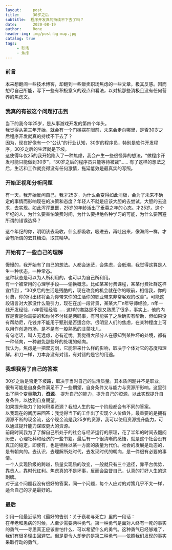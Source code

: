 ```yaml
---
layout:     post
title:      30岁之后
subtitle:  程序开发真的持续不下去了吗？
date:       2020-08-19
author:     Rone
header-img: img/post-bg-map.jpg
catalog: true
tags:
     - 职场
     - 焦虑
---
```




### 前言

本来想翻阅一些技术博客，却翻到一些贩卖职场焦虑的一些文章，极其反感。因而想尽自己所能，写下一些有积极意义的观点和看法，以对抗那些消极且没有任何营养的焦虑文。

### 我真的有被这个问题打击到
当下的我今年25岁，是从事游戏开发的第四个年头。  
我觉得从第三年开始，就会有一个门槛摆在眼前，未来会走向哪里，是否30岁之后程序开发就真的持续不下去了？  
因为，现在好像有一个“公认”的行业认知，30岁的程序员，特别是软件开发程序，30岁之后的生涯就是下坡。  
这使得年仅25的我开始陷入了一种焦虑，我会产生一些很怪异的想法，“做程序开发可能只能做到30岁”，“30岁之后的程序员只能等待被裁”…… 有了这样的想法之后，生活和工作就变得没有任何激情，拖延低效是最真实的写照。

### 开始正视和分析问题

有一天，我开始反问自己，我才25岁，为什么会变得如此消极，会为了未来不确定的事情而影响现在的决策和态度？年轻人不就是应该大胆的去尝试，大胆的去追求，去实现。如此浑浑噩噩，25岁的年龄活出了垂暮之年的心态。才25岁。这个年纪的人，为什么要害怕浪费时间，为什么要拒绝各种学习的可能，为什么要回避所谓的错误选择？

这个年纪的你，明明该去吸收，什么都吸收，吸进去，再吐出来，像海绵一样，才会有所谓的去其糟泊，取其精华。

### 开始有了一些自己的理解

慢慢的，我开始有了自己的想法。人都会迷茫，会焦虑，会低潮，我觉得这算是人生一种状态，一种常态。  
这种状态是可以为人所利用的，也可以为自己所利用。  
有一个被常用的心理学手段——偷换概念。比如某某付费课程，某某付费社群这样宣传到 ，“30岁后的生活是残酷的，现在改变的机会就在你的眼前，相信我，你的付费，你的付出终将会为你带来你的生活你的职业带来非常客观的改善”。可能这段语言对大家没什么吸引力，现在在加一段背景，某某大厂n年导师经验，n年一线开发经验，n年管理经验……  这样的套路是不是又熟悉了很多，事实上，他的内容是否是你需要的和你付不付钱是两码事，有可能买了之后确实有帮助，但如果没有帮助尼，花钱并不能用于甄别是否适合你。很明显人们的焦虑，在某种程度上可以用作创造市场，是不是有一股熟悉的韭菜味儿。  
有句老话，叫人无远虑，必有近忧。我觉得大部分人在感知到某种坏的处境，都有一种倾向，一种避免那些坏的处境的倾向。  
我认为，焦虑是一把双刃剑，它能带来什么样的影响，取决于个体对它的态度和理解。和刀一样，刀本身没有对错，有对错的是它的用途。

### 我想我有了自己的答案

30岁之后是否走下坡路，取决于当时自己的生活质量。其本质问题并不是职业，很有可能是自身条件满足不了一些期望，自身条件又与能力与资源所影响。这里引出了两个变量**能力**，**资源**。
提升自己的能力，提升自己的资源，以此实现提升自身条件，以达到自身期望。  
如果提升能力？如何积累资源？我想人生的每一个阶段都会有不同的答案。  
以我现在的阅历来回答：我觉得当下的工作出了实现个人价值外，最重要的是拥有源源不断的现金流，这个现金流是我25岁的资源，我可以使用资源提升能力，可以通过提升能力谋取更大的资源。  
前段时间我为了了解自己所处于的社会与经济运行的原理，花了半年的时间去翻阅历史，心理社科和经济的一些书籍。最后有一个很清晰的感悟，就是这个社会没有真正的稳定。即使有，也是牺牲以某一方面的质量为代价。社会的发展是动态的，是有朝向的。去认识，去理解所处时代，去发现时代的朝向，是一件很有必要的事情。  
一个人实现阶级的跨越，质量实现质的改变，一般就只有三个途径，靠平台优势，靠贵人，靠时代红利。焦虑真的不是坏事，反而会监督自己，认真的打好人生的这副牌。  
对于这个问题我没有很好的答案，同一个问题，每个人应对的对策几乎不太一样，适合自己的才是最好的。

### 最后

引用一段最近读的《最好的告别：关于衰老与死亡》里的一段话：  
在年老和患病的时候，人至少需要两种勇气。第一种勇气是面对人终有一死的事实的勇气——寻思真正应该害怕什么、可以希望什么的勇气。这种勇气已经够难了，我们有很多理由回避它。但是更令人却步的是第二种勇气——依照我们发现的事实采取行动的勇气。


